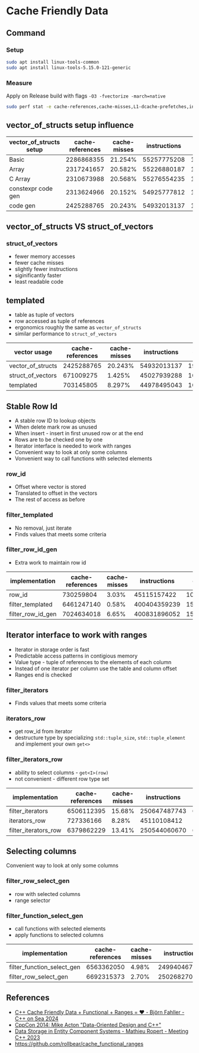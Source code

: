 # Cache Friendly Data

## Command

### Setup

```bash
sudo apt install linux-tools-common
sudo apt install linux-tools-5.15.0-121-generic
```

### Measure
Apply on Release build with flags `-O3 -fvectorize -march=native`

```bash
sudo perf stat -e cache-references,cache-misses,L1-dcache-prefetches,instructions,cpu-cycles,branches,branch-misses,duration_time 
```

## vector_of_structs setup influence

| vector_of_structs setup  | cache-references | cache-misses | instructions | cpu-cycles  | branches    | branch-misses | duration_time, ns |
| ------------------------ | ---------------- | ------------ | ------------ | ----------- | ----------- | ------------- | ----------------- |
| Basic                    | 2286868355       | 21.254%      | 55257775208  | 17495420238 | 10020196041 | 0.03%         | 4468534359        |
| Array                    | 2317241657       | 20.582%      | 55226880187  | 17845067340 | 10026661054 | 0.03%         | 4560701464        |
| C Array                  | 2310673988       | 20.568%      | 55276554235  | 17865587967 | 10025055147 | 0.03%         | 4562179276        |
| constexpr code gen       | 2313624966       | 20.152%      | 54925777812  | 17690694699 |  9982626444 | 0.01%         | 4504327743        |
| code gen                 | 2425288765       | 20.243%      | 54932013137  | 19262801054 |  9985158806 | 0.01%         | 4928504320        |

## vector_of_structs VS struct_of_vectors

### struct_of_vectors
* fewer memory accesses
* fewer cache misses
* slightly fewer instructions
* siginificantly faster
* least readable code

## templated
* table as tuple of vectors
* row accessed as tuple of references
* ergonomics roughly the same as `vector_of_structs`
* similar performance to `struct_of_vectors`

| vector usage      | cache-references | cache-misses | instructions | cpu-cycles  | branches    | branch-misses | duration_time, ns |
| ----------------- | ---------------- | ------------ | ------------ | ----------- | ----------- | ------------- | ----------------- |
| vector_of_structs | 2425288765       | 20.243%      | 54932013137  | 19262801054 |  9985158806 | 0.01%         | 4928504320        |
| struct_of_vectors | 671009275        | 1.425%       | 45027939288  | 10290274244 |  9967927669 | 0.01%         | 2775468400        |
| templated         | 703145805        | 8.297%       | 44978495043  | 10433181704 |  9979916163 | 0.01%         | 2674998497        |

## Stable Row Id
* A stable row ID to lookup objects
* When delete mark row as unused
* When insert - insert in first unused row or at the end
* Rows are to be checked one by one
* Iterator interface is needed to work with ranges
* Convenient way to look at only some columns
* Vonvenient way to call functions with selected elements

### row_id
* Offset where vector is stored
* Translated to offset in the vectors
* The rest of access as before

### filter_templated
* No removal, just iterate
* Finds values that meets some criteria

### filter_row_id_gen
* Extra work to maintain row id

| implementation    | cache-references | cache-misses | instructions | cpu-cycles   | branches      | branch-misses | duration_time, ns |
| ----------------- | ---------------- | ------------ | ------------ | ------------ | ------------- | ------------- | ----------------- |
| row_id            | 730259804        | 3.03%        | 45115157422  | 10638601456  |  10020181343  | 1144980       | 2797277504        |
| filter_templated  | 6461247140       | 0.58%        | 400404359239 | 151198426981 |  100070611567 | 1645223       | 39182453364       |
| filter_row_id_gen | 7024634018       | 6.65%        | 400831896052 | 155329132897 |  100150174742 | 2206328       | 41359616969       |

## Iterator interface to work with ranges
* Iterator in storage order is fast
* Predictable access patterns in contigious memory
* Value type - tuple of references to the elements of each column
* Instead of one iterator per column use the table and column offset
* Ranges end is checked

### filter_iterators
* Finds values that meets some criteria

### iterators_row
* get row_id from iterator
* destructure type by specializing `std::tuple_size`, `std::tuple_element` and implement your own `get<>`

### filter_iterators_row
* ability to select columns - `get<I>(row)`
* not convenient - different row type set 

| implementation           | cache-references | cache-misses | instructions | cpu-cycles   | branches      | branch-misses | duration_time, ns |
| ------------------------ | ---------------- | ------------ | ------------ | ------------ | ------------- | ------------- | ----------------- |
| filter_iterators         | 6506112395       | 15.68%       | 250647487743 | 63442406513  |  100124569171 | 1337880       | 17404102330       |
| iterators_row            | 727336166        | 8.28%        | 45110108412  | 11200622887  |  10003814921  | 1211890       | 3055467377        |
| filter_iterators_row     | 6379862229       | 13.41%       | 250544060670 | 63052966957  |  100023747197 | 1414666       | 17361396519       |

## Selecting columns
Convenient way to look at only some columns

### filter_row_select_gen
* row with selected columns
* range selector

### filter_function_select_gen
* call functions with selected elements
* apply functions to selected columns

| implementation              | cache-references | cache-misses | instructions | cpu-cycles   | branches       | branch-misses | duration_time, ns |
| --------------------------- | ---------------- | ------------ | ------------ | ------------ | -------------- | ------------- | ----------------- |
| filter_function_select_gen  | 6563362050       | 4.98%        | 249940467170 | 57933370119  |  99876758391   | 1312274       | 15669078498       |
| filter_row_select_gen       | 6692315373       | 2.70%        | 250268270713 | 54449520531  |  100032415175  | 1040007       | 14467637337       |

## References
* [C++ Cache Friendly Data + Functional + Ranges = ❤️ - Björn Fahller - C++ on Sea 2024](https://www.youtube.com/watch?v=XJzs4kC9d-Y)
* [CppCon 2014: Mike Acton "Data-Oriented Design and C++"](https://www.youtube.com/watch?v=rX0ItVEVjHc)
* [Data Storage in Entity Component Systems - Mathieu Ropert - Meeting C++ 2023](https://www.youtube.com/watch?v=b9hNKFj5R3Y)
* <https://github.com/rollbear/cache_functional_ranges>

